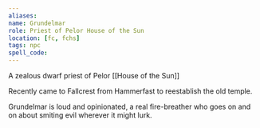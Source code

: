 ```yaml
---
aliases: 
name: Grundelmar
role: Priest of Pelor House of the Sun
location: [fc, fchs]
tags: npc
spell_code: 
---
```

A zealous dwarf priest of Pelor [[House of the Sun]]

Recently came to Fallcrest from Hammerfast to reestablish the old temple.

Grundelmar is loud and opinionated, a real fire-breather who goes on and on about smiting evil wherever it might lurk.